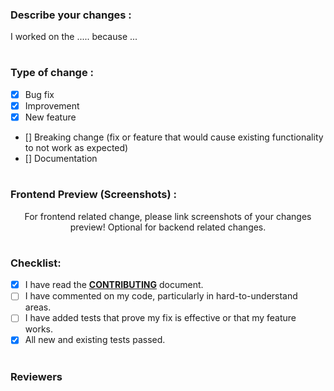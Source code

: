 ### Describe your changes :
<!-- Explain what you have done & tag your assigned issue !-->
I worked on the ..... because ...

#
### Type of change :
<!-- You should choose 1 option and delete options that aren't relevant -->
- [x] Bug fix
- [x] Improvement
- [x] New feature
- [] Breaking change (fix or feature that would cause existing functionality to not work as expected)
- [] Documentation

#
### Frontend Preview (Screenshots) :
<p align="center">For frontend related change, please link screenshots of your changes preview! Optional for backend related changes.
</p>

#
### Checklist:
<!-- add an x in [] if done, don't mark items that you didn't do !-->
- [x] I have read the [**CONTRIBUTING**](https://docs.open-metadata.org/developers/contribute) document.
- [ ] I have commented on my code, particularly in hard-to-understand areas.
- [ ] I have added tests that prove my fix is effective or that my feature works.
- [x] All new and existing tests passed.

#
### Reviewers
<!-- Please see the contributing guidelines and then add your reviewer(s) !-->
<!--- OpenMetadata community thanks you for explaining your changes in detail !-->
<!--- If you are unsure of people to review your work, you can add anyone of these developers :) !-->
<!--- Frontend: @open-metadata/ui -->
<!--- Backend: @open-metadata/backend -->
<!--- Ingestion: @open-metadata/ingestion -->

